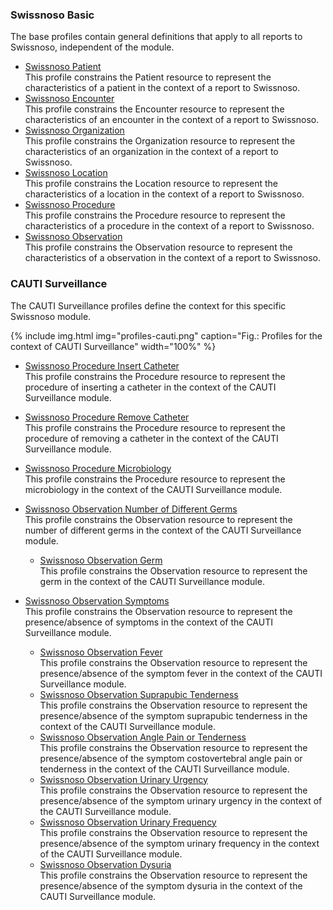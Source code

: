 ### Swissnoso Basic
The base profiles contain general definitions that apply to all reports to Swissnoso, independent of the module.

* [Swissnoso Patient](StructureDefinition-swissnoso-patient.html)   
This profile constrains the Patient resource to represent the characteristics of a patient in the context of a report to Swissnoso.
* [Swissnoso Encounter](StructureDefinition-swissnoso-encounter.html)   
This profile constrains the Encounter resource to represent the characteristics of an encounter in the context of a report to Swissnoso.
* [Swissnoso Organization](StructureDefinition-swissnoso-organization.html)	  
This profile constrains the Organization resource to represent the characteristics of an organization in the context of a report to Swissnoso.
* [Swissnoso Location](StructureDefinition-swissnoso-location.html)    
This profile constrains the Location resource to represent the characteristics of a location in the context of a report to Swissnoso.
* [Swissnoso Procedure](StructureDefinition-swissnoso-procedure.html)     
This profile constrains the Procedure resource to represent the characteristics of a procedure in the context of a report to Swissnoso.
* [Swissnoso Observation](StructureDefinition-swissnoso-observation.html)    
This profile constrains the Observation resource to represent the characteristics of a observation in the context of a report to Swissnoso.


### CAUTI Surveillance
The CAUTI Surveillance profiles define the context for this specific Swissnoso module.

{% include img.html img="profiles-cauti.png" caption="Fig.: Profiles for the context of CAUTI Surveillance" width="100%" %}

* [Swissnoso Procedure Insert Catheter](StructureDefinition-swissnoso-procedure-insert-catheter.html)      
This profile constrains the Procedure resource to represent the procedure of inserting a catheter in the context of the CAUTI Surveillance module.
* [Swissnoso Procedure Remove Catheter](StructureDefinition-swissnoso-procedure-remove-catheter.html)      
This profile constrains the Procedure resource to represent the procedure of removing a catheter in the context of the CAUTI Surveillance module.

* [Swissnoso Procedure Microbiology](StructureDefinition-swissnoso-procedure-microbiology.html)   
This profile constrains the Procedure resource to represent the microbiology in the context of the CAUTI Surveillance module.

* [Swissnoso Observation Number of Different Germs](StructureDefinition-swissnoso-observation-number-of-different-germs.html)   
This profile constrains the Observation resource to represent the number of different germs in the context of the CAUTI Surveillance module.
   * [Swissnoso Observation Germ](StructureDefinition-swissnoso-observation-germ.html)   
   This profile constrains the Observation resource to represent the germ in the context of the CAUTI Surveillance module.

* [Swissnoso Observation Symptoms](StructureDefinition-swissnoso-observation-symptoms.html)   
This profile constrains the Observation resource to represent the presence/absence of symptoms in the context of the CAUTI Surveillance module.
   * [Swissnoso Observation Fever](StructureDefinition-swissnoso-observation-fever.html)    
   This profile constrains the Observation resource to represent the presence/absence of the symptom fever in the context of the CAUTI Surveillance module.
   * [Swissnoso Observation Suprapubic Tenderness](StructureDefinition-swissnoso-observation-suprapubic-tenderness.html)   
   This profile constrains the Observation resource to represent the presence/absence of the symptom suprapubic tenderness in the context of the CAUTI Surveillance module.
   * [Swissnoso Observation Angle Pain or Tenderness](StructureDefinition-swissnoso-observation-angle-pain-or-tenderness.html)   
   This profile constrains the Observation resource to represent the presence/absence of the symptom costovertebral angle pain or tenderness in the context of the CAUTI Surveillance module.
   * [Swissnoso Observation Urinary Urgency](StructureDefinition-swissnoso-observation-urinary-urgency.html)   
   This profile constrains the Observation resource to represent the presence/absence of the symptom urinary urgency in the context of the CAUTI Surveillance module.
   * [Swissnoso Observation Urinary Frequency](StructureDefinition-swissnoso-observation-urinary-frequency.html)   
   This profile constrains the Observation resource to represent the presence/absence of the symptom urinary frequency in the context of the CAUTI Surveillance module.
   * [Swissnoso Observation Dysuria](StructureDefinition-swissnoso-observation-dysuria.html)   
   This profile constrains the Observation resource to represent the presence/absence of the symptom dysuria in the context of the CAUTI Surveillance module.

